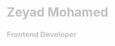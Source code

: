 <div style="background-image: url(./assets/Github Image.jpg); background-position: center; background-repeat: no-repeat; background-size: cover;">
    <h1 style="color: silver;">Zeyad Mohamed</h1>
    <h3 style="color: silver;">Frontend Developer</h3>
</div>

<!--
**ZeyadMohamed1805/ZeyadMohamed1805** is a ✨ _special_ ✨ repository because its `README.md` (this file) appears on your GitHub profile.

Here are some ideas to get you started:

- 🔭 I’m currently working on ...
- 🌱 I’m currently learning ...
- 👯 I’m looking to collaborate on ...
- 🤔 I’m looking for help with ...
- 💬 Ask me about ...
- 📫 How to reach me: ...
- 😄 Pronouns: ...
- ⚡ Fun fact: ...
-->
